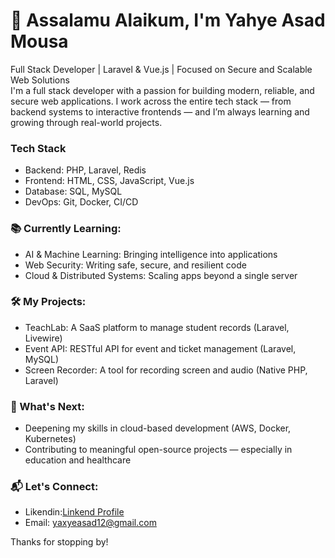 # 👋 Assalamu Alaikum, I'm Yahye Asad Mousa
Full Stack Developer | Laravel & Vue.js | Focused on Secure and Scalable Web Solutions <br>
I'm a full stack developer with a passion for building modern, reliable, and secure web applications. I work across the entire tech stack — from backend systems to interactive frontends — and I’m always learning and growing through real-world projects.

### Tech Stack
- Backend: PHP, Laravel, Redis
- Frontend: HTML, CSS, JavaScript, Vue.js
- Database: SQL, MySQL
- DevOps: Git, Docker, CI/CD

### 📚 Currently Learning:
- AI & Machine Learning: Bringing intelligence into applications
- Web Security: Writing safe, secure, and resilient code
- Cloud & Distributed Systems: Scaling apps beyond a single server

### 🛠️ My Projects:
- TeachLab: A SaaS platform to manage student records (Laravel, Livewire)
- Event API: RESTful API for event and ticket management (Laravel, MySQL)
- Screen Recorder: A tool for recording screen and audio (Native PHP, Laravel)

### 🌱 What's Next:
- Deepening my skills in cloud-based development (AWS, Docker, Kubernetes)
- Contributing to meaningful open-source projects — especially in education and healthcare

### 📬 Let's Connect:
- Likendin:[Linkend Profile](https://www.linkedin.com/in/yahye-asad-mousa-2a29931a8?utm_source=share&utm_campaign=share_via&utm_content=profile&utm_medium=android_app) 
- Email: yaxyeasad12@gmail.com

Thanks for stopping by!
